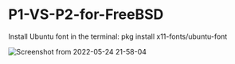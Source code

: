 # P1-VS-P2-for-FreeBSD
Install Ubuntu font in the terminal: pkg install x11-fonts/ubuntu-font 

![Screenshot from 2022-05-24 21-58-04](https://user-images.githubusercontent.com/52569279/170131108-e90be8f8-a813-4bba-96fb-db8d07b8f66d.png)

